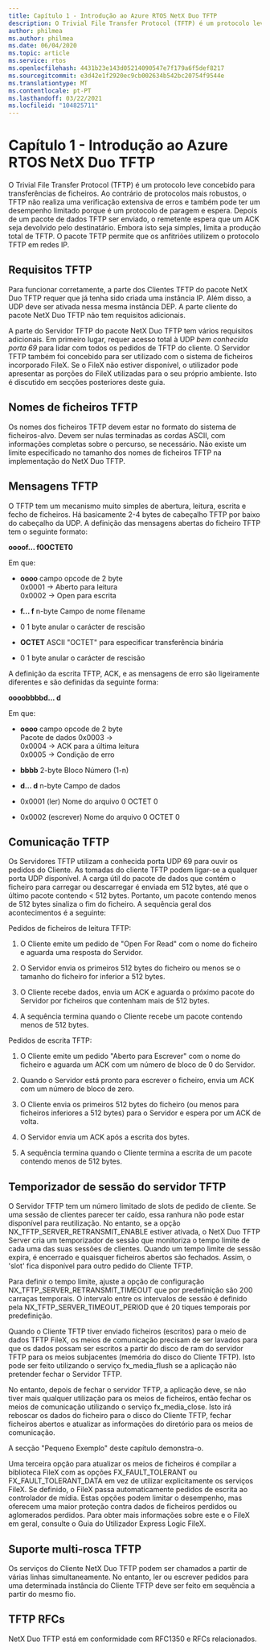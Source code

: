 ```yaml
---
title: Capítulo 1 - Introdução ao Azure RTOS NetX Duo TFTP
description: O Trivial File Transfer Protocol (TFTP) é um protocolo leve concebido para transferências de ficheiros.
author: philmea
ms.author: philmea
ms.date: 06/04/2020
ms.topic: article
ms.service: rtos
ms.openlocfilehash: 4431b23e143d05214090547e7f179a6f5def8217
ms.sourcegitcommit: e3d42e1f2920ec9cb002634b542bc20754f9544e
ms.translationtype: MT
ms.contentlocale: pt-PT
ms.lasthandoff: 03/22/2021
ms.locfileid: "104825711"
---
```

# <a name="chapter-1---introduction-to-azure-rtos-netx-duo-tftp"></a>Capítulo 1 - Introdução ao Azure RTOS NetX Duo TFTP 

O Trivial File Transfer Protocol (TFTP) é um protocolo leve concebido para transferências de ficheiros. Ao contrário de protocolos mais robustos, o TFTP não realiza uma verificação extensiva de erros e também pode ter um desempenho limitado porque é um protocolo de paragem e espera. Depois de um pacote de dados TFTP ser enviado, o remetente espera que um ACK seja devolvido pelo destinatário. Embora isto seja simples, limita a produção total de TFTP. O pacote TFTP permite que os anfitriões utilizem o protocolo TFTP em redes IP.

## <a name="tftp-requirements"></a>Requisitos TFTP

Para funcionar corretamente, a parte dos Clientes TFTP do pacote NetX Duo TFTP requer que já tenha sido criada uma instância IP. Além disso, a UDP deve ser ativada nessa mesma instância DEP. A parte cliente do pacote NetX Duo TFTP não tem requisitos adicionais.

A parte do Servidor TFTP do pacote NetX Duo TFTP tem vários requisitos adicionais. Em primeiro lugar, requer acesso total à UDP *bem conhecida porta 69* para lidar com todos os pedidos de TFTP do cliente. O Servidor TFTP também foi concebido para ser utilizado com o sistema de ficheiros incorporado FileX. Se o FileX não estiver disponível, o utilizador pode apresentar as porções do FileX utilizadas para o seu próprio ambiente. Isto é discutido em secções posteriores deste guia.

## <a name="tftp-file-names"></a>Nomes de ficheiros TFTP 

Os nomes dos ficheiros TFTP devem estar no formato do sistema de ficheiros-alvo. Devem ser nulas terminadas as cordas ASCII, com informações completas sobre o percurso, se necessário. Não existe um limite especificado no tamanho dos nomes de ficheiros TFTP na implementação do NetX Duo TFTP.

## <a name="tftp-messages"></a>Mensagens TFTP

O TFTP tem um mecanismo muito simples de abertura, leitura, escrita e fecho de ficheiros. Há basicamente 2-4 bytes de cabeçalho TFTP por baixo do cabeçalho da UDP. A definição das mensagens abertas do ficheiro TFTP tem o seguinte formato:

**oooof... f0OCTET0**

Em que:

- **oooo** campo opcode de 2 byte  
0x0001 -> Aberto para leitura  
0x0002 -> Open para escrita

- **f... f** n-byte Campo de nome filename

- 0 1 byte anular o carácter de rescisão

- **OCTET** ASCII "OCTET" para especificar transferência binária

- 0 1 byte anular o carácter de rescisão

A definição da escrita TFTP, ACK, e as mensagens de erro são ligeiramente diferentes e são definidas da seguinte forma:

**oooobbbbd... d**

Em que:

- **oooo** campo opcode de 2 byte  
Pacote de dados 0x0003 ->  
0x0004 -> ACK para a última leitura  
0x0005 -> Condição de erro  

- **bbbb** 2-byte Bloco Número (1-n)

- **d... d** n-byte Campo de dados


- 0x0001 (ler) Nome do arquivo 0 OCTET 0

- 0x0002 (escrever) Nome do arquivo 0 OCTET 0

## <a name="tftp-communication"></a>Comunicação TFTP

Os Servidores TFTP utilizam a conhecida porta UDP 69 para ouvir os pedidos do Cliente. As tomadas do cliente TFTP podem ligar-se a qualquer porta UDP disponível. A carga útil do pacote de dados que contém o ficheiro para carregar ou descarregar é enviada em 512 bytes, até que o último pacote contendo < 512 bytes. Portanto, um pacote contendo menos de 512 bytes sinaliza o fim do ficheiro. A sequência geral dos acontecimentos é a seguinte:

Pedidos de ficheiros de leitura TFTP:

1.  O Cliente emite um pedido de "Open For Read" com o nome do ficheiro e aguarda uma resposta do Servidor.

2.  O Servidor envia os primeiros 512 bytes do ficheiro ou menos se o tamanho do ficheiro for inferior a 512 bytes.

3.  O Cliente recebe dados, envia um ACK e aguarda o próximo pacote do Servidor por ficheiros que contenham mais de 512 bytes.

4.  A sequência termina quando o Cliente recebe um pacote contendo menos de 512 bytes.

Pedidos de escrita TFTP:

1.  O Cliente emite um pedido "Aberto para Escrever" com o nome do ficheiro e aguarda um ACK com um número de bloco de 0 do Servidor.

2.  Quando o Servidor está pronto para escrever o ficheiro, envia um ACK com um número de bloco de zero.

3.  O Cliente envia os primeiros 512 bytes do ficheiro (ou menos para ficheiros inferiores a 512 bytes) para o Servidor e espera por um ACK de volta.

4.  O Servidor envia um ACK após a escrita dos bytes.

5.  A sequência termina quando o Cliente termina a escrita de um pacote contendo menos de 512 bytes.
 

## <a name="tftp-server-session-timer"></a>Temporizador de sessão do servidor TFTP

O Servidor TFTP tem um número limitado de slots de pedido de cliente. Se uma sessão de clientes parecer ter caído, essa ranhura não pode estar disponível para reutilização. No entanto, se a opção NX_TFTP_SERVER_RETRANSMIT_ENABLE estiver ativada, o NetX Duo TFTP Server cria um temporizador de sessão que monitoriza o tempo limite de cada uma das suas sessões de clientes. Quando um tempo limite de sessão expira, é encerrado e quaisquer ficheiros abertos são fechados. Assim, o 'slot' fica disponível para outro pedido do Cliente TFTP.

Para definir o tempo limite, ajuste a opção de configuração NX_TFTP_SERVER_RETRANSMIT_TIMEOUT que por predefinição são 200 carraças temporais. O intervalo entre os intervalos de sessão é definido pela NX_TFTP_SERVER_TIMEOUT_PERIOD que é 20 tiques temporais por predefinição.

Quando o Cliente TFTP tiver enviado ficheiros (escritos) para o meio de dados TFTP FileX, os meios de comunicação precisam de ser lavados para que os dados possam ser escritos a partir do disco de ram do servidor TFTP para os meios subjacentes (memória do disco do Cliente TFTP). Isto pode ser feito utilizando o serviço fx_media_flush se a aplicação não pretender fechar o Servidor TFTP.

No entanto, depois de fechar o servidor TFTP, a aplicação deve, se não tiver mais qualquer utilização para os meios de ficheiros, então fechar os meios de comunicação utilizando o serviço fx_media_close. Isto irá reboscar os dados do ficheiro para o disco do Cliente TFTP, fechar ficheiros abertos e atualizar as informações do diretório para os meios de comunicação.

A secção "Pequeno Exemplo" deste capítulo demonstra-o.

Uma terceira opção para atualizar os meios de ficheiros é compilar a biblioteca FileX com as opções FX_FAULT_TOLERANT ou FX_FAULT_TOLERANT_DATA em vez de utilizar explicitamente os serviços FileX. Se definido, o FileX passa automaticamente pedidos de escrita ao controlador de mídia. Estas opções podem limitar o desempenho, mas oferecem uma maior proteção contra dados de ficheiros perdidos ou aglomerados perdidos. Para obter mais informações sobre este e o FileX em geral, consulte o Guia do Utilizador Express Logic FileX.

## <a name="tftp-multi-thread-support"></a>Suporte multi-rosca TFTP

Os serviços do Cliente NetX Duo TFTP podem ser chamados a partir de várias linhas simultaneamente. No entanto, ler ou escrever pedidos para uma determinada instância do Cliente TFTP deve ser feito em sequência a partir do mesmo fio.

## <a name="tftp-rfcs"></a>TFTP RFCs

NetX Duo TFTP está em conformidade com RFC1350 e RFCs relacionados.

